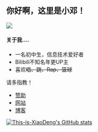 
## 你好啊，这里是小邓！

![](https://github-profile-summary-cards.vercel.app/api/cards/profile-details?username=This-is-XiaoDeng&theme=default)

#### 关于我....

- 一名初中生，信息技术爱好者
- Bilibili不知名年更UP主
- 喜欢~~唱、跳、Rap、篮球~~

请多指教！

- [赞助](https://pay.thisisxd.top)
- [网站](https://thisisxd.top)
- [博客](https://blog.thisisxd.top)


[![This-is-XiaoDeng's GitHub stats](https://github-readme-stats.vercel.app/api?username=This-is-XiaoDeng&show_icons=true)](https://github.com/anuraghazra/github-readme-stats)


